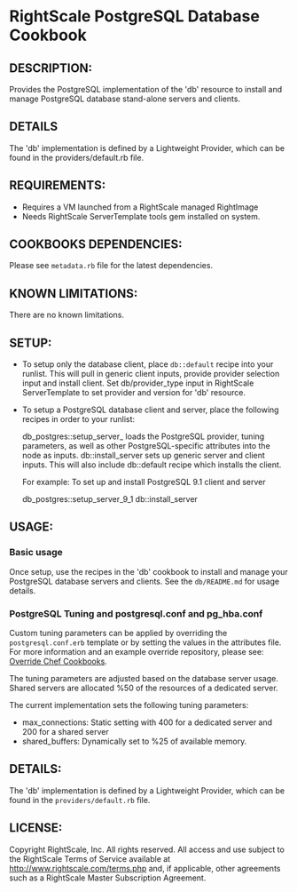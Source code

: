 # RightScale PostgreSQL Database Cookbook

## DESCRIPTION:

Provides the PostgreSQL implementation of the 'db' resource to install and
manage PostgreSQL database stand-alone servers and clients.

## DETAILS

The 'db' implementation is defined by a Lightweight Provider, which can be
found in the providers/default.rb file.

## REQUIREMENTS:

* Requires a VM launched from a RightScale managed RightImage
* Needs RightScale ServerTemplate tools gem installed on system.

## COOKBOOKS DEPENDENCIES:

Please see `metadata.rb` file for the latest dependencies.

## KNOWN LIMITATIONS:

There are no known limitations.

## SETUP:

* To setup only the database client, place `db::default` recipe into
  your runlist. This will pull in generic client inputs, provide
  provider selection input and install client. Set db/provider_type input in
  RightScale ServerTemplate to set provider and version for 'db' resource.
* To setup a PostgreSQL database client and server, place the following recipes
  in order to your runlist:

    db_postgres::setup_server_<version>
      loads the PostgreSQL provider, tuning parameters, as well as other
      PostgreSQL-specific attributes into the node as inputs.
    db::install_server
      sets up generic server and client inputs. This will also include
      db::default recipe which installs the client.

  For example: To set up and install PostgreSQL 9.1 client and server

    db_postgres::setup_server_9_1
    db::install_server

## USAGE:

### Basic usage

Once setup, use the recipes in the 'db' cookbook to install and manage your
PostgreSQL database servers and clients. See the `db/README.md` for usage
details.

### PostgreSQL Tuning and postgresql.conf and pg_hba.conf

Custom tuning parameters can be applied by overriding the
`postgresql.conf.erb` template or by setting the values in the attributes
file. For more information and an example override repository, please see:
[Override Chef Cookbooks][CCDG].

[CCDG]: http://support.rightscale.com/12-Guides/Chef_Cookbooks_Developer_Guide/08-Chef_Development/Override_Chef_Cookbooks

The tuning parameters are adjusted based on the database server usage. Shared
servers are allocated %50 of the resources of a dedicated server.

The current implementation sets the following tuning parameters:

* max_connections: Static setting with 400 for a dedicated server
  and 200 for a shared server
* shared_buffers: Dynamically set to %25 of available memory.

## DETAILS:

The 'db' implementation is defined by a Lightweight Provider, which can be
found in the `providers/default.rb` file.

## LICENSE:

Copyright RightScale, Inc. All rights reserved.
All access and use subject to the RightScale Terms of Service available at
http://www.rightscale.com/terms.php and, if applicable, other agreements
such as a RightScale Master Subscription Agreement.
